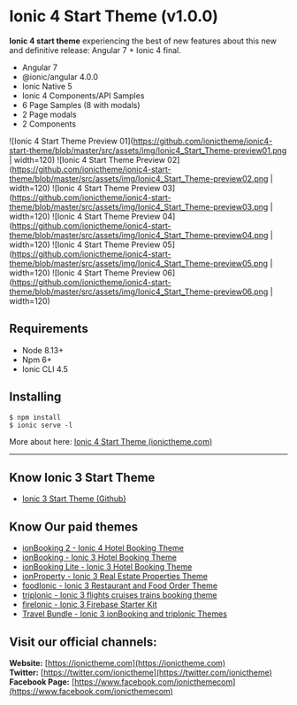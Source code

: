 Ionic 4 Start Theme (v1.0.0)
==========
**Ionic 4 start theme** experiencing the best of new features about this new and definitive release: Angular 7 + Ionic 4 final. 

* Angular 7
* @ionic/angular 4.0.0
* Ionic Native 5
* Ionic 4 Components/API Samples
* 6 Page Samples (8 with modals)
* 2 Page modals
* 2 Components

![Ionic 4 Start Theme Preview 01](https://github.com/ionictheme/ionic4-start-theme/blob/master/src/assets/img/Ionic4_Start_Theme-preview01.png | width=120)
![Ionic 4 Start Theme Preview 02](https://github.com/ionictheme/ionic4-start-theme/blob/master/src/assets/img/Ionic4_Start_Theme-preview02.png | width=120)
![Ionic 4 Start Theme Preview 03](https://github.com/ionictheme/ionic4-start-theme/blob/master/src/assets/img/Ionic4_Start_Theme-preview03.png | width=120)
![Ionic 4 Start Theme Preview 04](https://github.com/ionictheme/ionic4-start-theme/blob/master/src/assets/img/Ionic4_Start_Theme-preview04.png | width=120)
![Ionic 4 Start Theme Preview 05](https://github.com/ionictheme/ionic4-start-theme/blob/master/src/assets/img/Ionic4_Start_Theme-preview05.png | width=120)
![Ionic 4 Start Theme Preview 06](https://github.com/ionictheme/ionic4-start-theme/blob/master/src/assets/img/Ionic4_Start_Theme-preview06.png | width=120)

Requirements
------------

* Node 8.13+
* Npm 6+
* Ionic CLI 4.5

Installing
------------

```
$ npm install
$ ionic serve -l
```

More about here: [Ionic 4 Start Theme (ionictheme.com)](https://ionictheme.com/ionic4-start-theme-free)

___

## Know Ionic 3 Start Theme

* [Ionic 3 Start Theme (Github)](https://github.com/ionictheme/ionic3-start-theme)

## Know Our paid themes

* [ionBooking 2 - Ionic 4 Hotel Booking Theme](https://ionictheme.com/ionbooking2-ionic4-hotel-booking-theme)
* [ionBooking - Ionic 3 Hotel Booking Theme](https://ionictheme.com/ionbooking-ionic3-hotel-booking-theme)
* [ionBooking Lite - Ionic 3 Hotel Booking Theme](https://ionictheme.com/ionbooking-lite-ionic3-hotel-booking-theme)
* [ionProperty - Ionic 3 Real Estate Properties Theme](https://ionictheme.com/ionproperty-ionic3-realestate-properties-theme)
* [foodIonic - Ionic 3 Restaurant and Food Order Theme](https://ionictheme.com/foodionic-ionic3-restaurant-food-order-theme)
* [tripIonic - Ionic 3 flights cruises trains booking theme](https://ionictheme.com/tripionic-ionic3-flights-cruises-trains-booking-theme)
* [fireIonic - Ionic 3 Firebase Starter Kit](https://ionictheme.com/fireionic-ionic3-firebase-starter-kit)
* [Travel Bundle - Ionic 3 ionBooking and tripIonic Themes](https://ionictheme.com/travelbundle-ionic3-themes)


## Visit our official channels:

**Website:**
[https://ionictheme.com](https://ionictheme.com)
<br>
**Twitter:**
[https://twitter.com/ionictheme](https://twitter.com/ionictheme)
<br>
**Facebook Page:**
[https://www.facebook.com/ionicthemecom](https://www.facebook.com/ionicthemecom)

